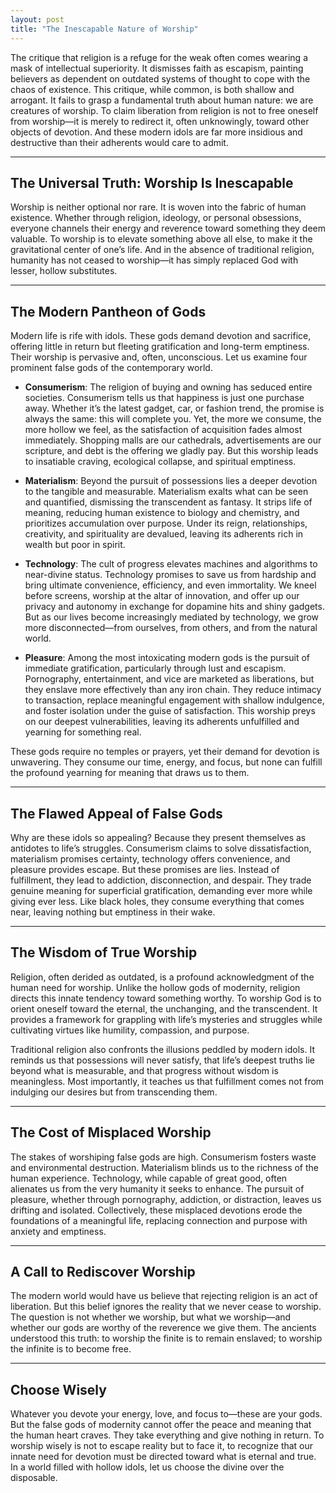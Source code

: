```yaml
---
layout: post
title: "The Inescapable Nature of Worship"
---
```


The critique that religion is a refuge for the weak often comes wearing a mask of intellectual superiority. It dismisses faith as escapism, painting believers as dependent on outdated systems of thought to cope with the chaos of existence. This critique, while common, is both shallow and arrogant. It fails to grasp a fundamental truth about human nature: we are creatures of worship. To claim liberation from religion is not to free oneself from worship—it is merely to redirect it, often unknowingly, toward other objects of devotion. And these modern idols are far more insidious and destructive than their adherents would care to admit.

---

## The Universal Truth: Worship Is Inescapable

Worship is neither optional nor rare. It is woven into the fabric of human existence. Whether through religion, ideology, or personal obsessions, everyone channels their energy and reverence toward something they deem valuable. To worship is to elevate something above all else, to make it the gravitational center of one’s life. And in the absence of traditional religion, humanity has not ceased to worship—it has simply replaced God with lesser, hollow substitutes.

---

## The Modern Pantheon of Gods

Modern life is rife with idols. These gods demand devotion and sacrifice, offering little in return but fleeting gratification and long-term emptiness. Their worship is pervasive and, often, unconscious. Let us examine four prominent false gods of the contemporary world.

- **Consumerism**: The religion of buying and owning has seduced entire societies. Consumerism tells us that happiness is just one purchase away. Whether it’s the latest gadget, car, or fashion trend, the promise is always the same: this will complete you. Yet, the more we consume, the more hollow we feel, as the satisfaction of acquisition fades almost immediately. Shopping malls are our cathedrals, advertisements are our scripture, and debt is the offering we gladly pay. But this worship leads to insatiable craving, ecological collapse, and spiritual emptiness.

- **Materialism**: Beyond the pursuit of possessions lies a deeper devotion to the tangible and measurable. Materialism exalts what can be seen and quantified, dismissing the transcendent as fantasy. It strips life of meaning, reducing human existence to biology and chemistry, and prioritizes accumulation over purpose. Under its reign, relationships, creativity, and spirituality are devalued, leaving its adherents rich in wealth but poor in spirit.

- **Technology**: The cult of progress elevates machines and algorithms to near-divine status. Technology promises to save us from hardship and bring ultimate convenience, efficiency, and even immortality. We kneel before screens, worship at the altar of innovation, and offer up our privacy and autonomy in exchange for dopamine hits and shiny gadgets. But as our lives become increasingly mediated by technology, we grow more disconnected—from ourselves, from others, and from the natural world.

- **Pleasure**: Among the most intoxicating modern gods is the pursuit of immediate gratification, particularly through lust and escapism. Pornography, entertainment, and vice are marketed as liberations, but they enslave more effectively than any iron chain. They reduce intimacy to transaction, replace meaningful engagement with shallow indulgence, and foster isolation under the guise of satisfaction. This worship preys on our deepest vulnerabilities, leaving its adherents unfulfilled and yearning for something real.

These gods require no temples or prayers, yet their demand for devotion is unwavering. They consume our time, energy, and focus, but none can fulfill the profound yearning for meaning that draws us to them.

---

## The Flawed Appeal of False Gods

Why are these idols so appealing? Because they present themselves as antidotes to life’s struggles. Consumerism claims to solve dissatisfaction, materialism promises certainty, technology offers convenience, and pleasure provides escape. But these promises are lies. Instead of fulfillment, they lead to addiction, disconnection, and despair. They trade genuine meaning for superficial gratification, demanding ever more while giving ever less. Like black holes, they consume everything that comes near, leaving nothing but emptiness in their wake.

---

## The Wisdom of True Worship

Religion, often derided as outdated, is a profound acknowledgment of the human need for worship. Unlike the hollow gods of modernity, religion directs this innate tendency toward something worthy. To worship God is to orient oneself toward the eternal, the unchanging, and the transcendent. It provides a framework for grappling with life’s mysteries and struggles while cultivating virtues like humility, compassion, and purpose.

Traditional religion also confronts the illusions peddled by modern idols. It reminds us that possessions will never satisfy, that life’s deepest truths lie beyond what is measurable, and that progress without wisdom is meaningless. Most importantly, it teaches us that fulfillment comes not from indulging our desires but from transcending them.

---

## The Cost of Misplaced Worship

The stakes of worshiping false gods are high. Consumerism fosters waste and environmental destruction. Materialism blinds us to the richness of the human experience. Technology, while capable of great good, often alienates us from the very humanity it seeks to enhance. The pursuit of pleasure, whether through pornography, addiction, or distraction, leaves us drifting and isolated. Collectively, these misplaced devotions erode the foundations of a meaningful life, replacing connection and purpose with anxiety and emptiness.

---

## A Call to Rediscover Worship

The modern world would have us believe that rejecting religion is an act of liberation. But this belief ignores the reality that we never cease to worship. The question is not whether we worship, but what we worship—and whether our gods are worthy of the reverence we give them. The ancients understood this truth: to worship the finite is to remain enslaved; to worship the infinite is to become free.

---

## Choose Wisely

Whatever you devote your energy, love, and focus to—these are your gods. But the false gods of modernity cannot offer the peace and meaning that the human heart craves. They take everything and give nothing in return. To worship wisely is not to escape reality but to face it, to recognize that our innate need for devotion must be directed toward what is eternal and true. In a world filled with hollow idols, let us choose the divine over the disposable.
